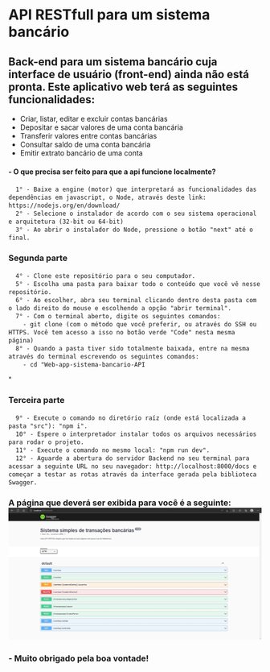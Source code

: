 # API RESTfull para um sistema bancário

## Back-end para um sistema bancário cuja interface de usuário (front-end) ainda não está pronta. Este aplicativo web terá as seguintes funcionalidades:
- Criar, listar, editar e excluir contas bancárias
- Depositar e sacar valores de uma conta bancária
- Transferir valores entre contas bancárias
- Consultar saldo de uma conta bancária
- Emitir extrato bancário de uma conta


 #### - O que precisa ser feito para que a api funcione localmente?
 
      1° - Baixe a engine (motor) que interpretará as funcionalidades das dependências em javascript, o Node, através deste link: https://nodejs.org/en/download/
      2° - Selecione o instalador de acordo com o seu sistema operacional e arquitetura (32-bit ou 64-bit)
      3° - Ao abrir o instalador do Node, pressione o botão "next" até o final.

### Segunda parte

      4° - Clone este repositório para o seu computador.
      5° - Escolha uma pasta para baixar todo o conteúdo que você vê nesse repositório.
      6° - Ao escolher, abra seu terminal clicando dentro desta pasta com o lado direito do mouse e escolhendo a opção "abrir terminal".
      7° - Com o terminal aberto, digite os seguintes comandos:
        - git clone (com o método que você preferir, ou através do SSH ou HTTPS. Você tem acesso a isso no botão verde "Code" nesta mesma página)
      8° - Quando a pasta tiver sido totalmente baixada, entre na mesma através do terminal escrevendo os seguintes comandos:
        - cd "Web-app-sistema-bancario-API
"

### Terceira parte

      9° - Execute o comando no diretório raíz (onde está localizada a pasta "src"): "npm i".
      10° - Espere o interpretador instalar todos os arquivos necessários para rodar o projeto.
      11° - Execute o comando no mesmo local: "npm run dev".
      12° - Aguarde a abertura do servidor Backend no seu terminal para acessar a seguinte URL no seu navegador: http://localhost:8000/docs e começar a testar as rotas através da interface gerada pela biblioteca Swagger.


### A página que deverá ser exibida para você é a seguinte: <img src="./mdAssets/sistemaBancarioSimplesApiSwagger.jpeg">

### - Muito obrigado pela boa vontade!